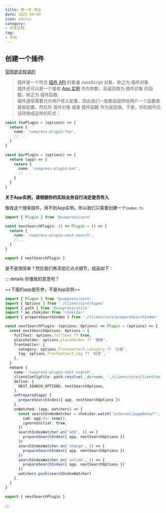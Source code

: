```yaml
---
title: 第一步-导出
date: 2022-06-09
icon: editor
category:
- 开发文档
tag:
- 导出
---
```


<!-- more -->

## 创建一个插件

[官网是这样讲的](https://v2.vuepress.vuejs.org/zh/advanced/plugin.html#%E5%88%9B%E5%BB%BA%E4%B8%80%E4%B8%AA%E6%8F%92%E4%BB%B6)

> 插件是一个符合 [插件 API](https://v2.vuepress.vuejs.org/zh/reference/plugin-api.html) 的普通 JavaScript 对象，称之为 插件对象\
> 插件还可以是一个接收 [App 实例](https://v2.vuepress.vuejs.org/zh/reference/node-api.html#app) 作为参数，且返回值为 插件对象 的函数，称之为 插件函数\
> 插件通常需要允许用户传入配置，因此我们一般都会提供给用户一个函数来接收配置，然后将 插件对象 或者 插件函数 作为返回值。于是，你的插件应该转换成这样的形式：

```ts
const fooPlugin = (options) => {
  return {
    name: 'vuepress-plugin-foo',
    // ...
  }
}
    
const barPlugin = (options) => {
  return (app) => {
    return {
      name: 'vuepress-plugin-bar',
      // ...
    }
  }
}
```

**关于App实例，请根据你的实际业务自行决定是否传入**

像我这个搜索插件，用不到App实例，所以我们只需要创建一个`index.ts`

```ts
import { Plugin } from '@vuepress/core'

const nextSearchPlugin: () => Plugin = () => {
  return {
    name: 'vuepress-plugin-next-search',
    //...
  }
}

export { nextSearchPlugin }
```

是不是很简单？然后我们再添加亿点点细节，成品如下：

::: details 你懂我的意思吧？

==下面的app是形参，不是App实例==

```ts
import { Plugin } from '@vuepress/core'
import { Options } from './client/core/types'
import { path } from '@vuepress/utils'
import * as chokidar from 'chokidar'
import { prepareSearchIndex } from './client/core/prepareSearchIndex'

const nextSearchPlugin: (options: Options) => Plugin = (options) => {
  const nextSearchOptions: Options = {
    fullText: options.fullText ?? true,
    placeholder: options.placeholder ?? '搜索',
    frontmatter: {
      category: options.frontmatter?.category ?? '分类',
      tag: options.frontmatter?.tag ?? '标签',
    },
  }
  return {
    name: 'vuepress-plugin-next-search',
    clientConfigFile: path.resolve(__dirname, './client/core/clientConfig.ts'),
    define: {
      NEXT_SEARCH_OPTIONS: nextSearchOptions,
    },
    onPrepared(app) {
      prepareSearchIndex({ app, nextSearchOptions })
    },
    onWatched: (app, watchers) => {
      const searchIndexWatcher = chokidar.watch('internal/pageData/*', {
        cwd: app.dir.temp(),
        ignoreInitial: true,
      })
      searchIndexWatcher.on('add', () => {
        prepareSearchIndex({ app, nextSearchOptions })
      })
      searchIndexWatcher.on('change', () => {
        prepareSearchIndex({ app, nextSearchOptions })
      })
      searchIndexWatcher.on('unlink', () => {
        prepareSearchIndex({ app, nextSearchOptions })
      })
      watchers.push(searchIndexWatcher)
    },
  }
}

export { nextSearchPlugin }
```
:::
